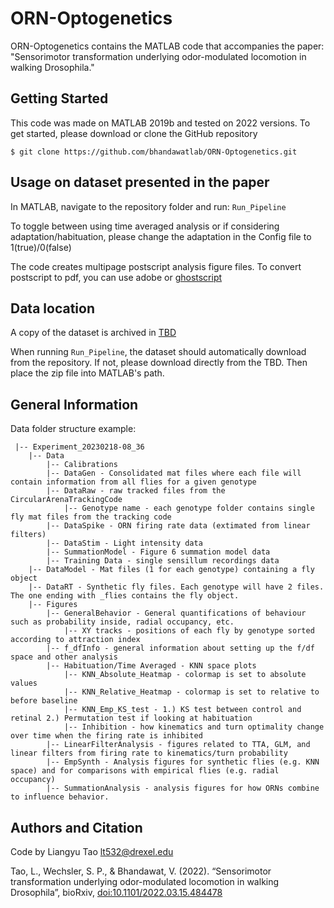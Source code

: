 # ORN-Optogenetics

ORN-Optogenetics contains the MATLAB code that accompanies the paper: "Sensorimotor transformation underlying odor-modulated locomotion in walking Drosophila."


## Getting Started

This code was made on MATLAB 2019b and tested on 2022 versions.
To get started, please download or clone the GitHub repository
```shell
$ git clone https://github.com/bhandawatlab/ORN-Optogenetics.git
```
## Usage on dataset presented in the paper

In MATLAB, navigate to the repository folder and run: `Run_Pipeline`

To toggle between using time averaged analysis or if considering adaptation/habituation, please change the adaptation in the Config file to 1(true)/0(false)

The code creates multipage postscript analysis figure files. To convert postscript to pdf, you can use adobe or [ghostscript](https://www.ghostscript.com/)

## Data location

A copy of the dataset is archived in [TBD](https://www.dropbox.com/s/qjyx5voz82onfic/Data.zip?dl=1)

When running `Run_Pipeline`, the dataset should automatically download from the repository. If not, please download directly from the TBD. Then place the zip file into MATLAB's path.



## General Information

Data folder structure example:
```
 |-- Experiment_20230218-08_36
    |-- Data
	    |-- Calibrations
	    |-- DataGen - Consolidated mat files where each file will contain information from all flies for a given genotype
	    |-- DataRaw - raw tracked files from the CircularArenaTrackingCode
		    |-- Genotype name - each genotype folder contains single fly mat files from the tracking code
	    |-- DataSpike - ORN firing rate data (extimated from linear filters)
	    |-- DataStim - Light intensity data
	    |-- SummationModel - Figure 6 summation model data
	    |-- Training Data - single sensillum recordings data
	|-- DataModel - Mat files (1 for each genotype) containing a fly object
	|-- DataRT - Synthetic fly files. Each genotype will have 2 files. The one ending with _flies contains the fly object.
	|-- Figures
	    |-- GeneralBehavior - General quantifications of behaviour such as probability inside, radial occupancy, etc.
		    |-- XY tracks - positions of each fly by genotype sorted according to attraction index
	    |-- f_dfInfo - general information about setting up the f/df space and other analysis
	    |-- Habituation/Time Averaged - KNN space plots
		    |-- KNN_Absolute_Heatmap - colormap is set to absolute values
		    |-- KNN_Relative_Heatmap - colormap is set to relative to before baseline
		    |-- KNN_Emp_KS_test - 1.) KS test between control and retinal 2.) Permutation test if looking at habituation
		    |-- Inhibition - how kinematics and turn optimality change over time when the firing rate is inhibited
	    |-- LinearFilterAnalysis - figures related to TTA, GLM, and linear filters from firing rate to kinematics/turn probability
	    |-- EmpSynth - Analysis figures for synthetic flies (e.g. KNN space) and for comparisons with empirical flies (e.g. radial occupancy)
	    |-- SummationAnalysis - analysis figures for how ORNs combine to influence behavior.
```
## Authors and Citation

Code by Liangyu Tao [lt532@drexel.edu](mailto:lt532@drexel.edu)

Tao, L., Wechsler, S. P., & Bhandawat, V. (2022). “Sensorimotor transformation underlying odor-modulated locomotion in walking Drosophila”, bioRxiv,  [doi:10.1101/2022.03.15.484478](https://doi.org/10.1101/2022.03.15.484478)
